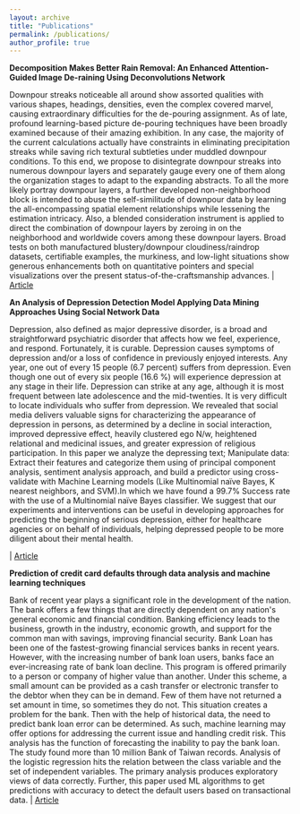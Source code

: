 ```yaml
---
layout: archive
title: "Publications"
permalink: /publications/
author_profile: true
---
```



**Decomposition Makes Better Rain Removal: An Enhanced Attention-Guided Image De-raining Using Deconvolutions Network**

Downpour streaks noticeable all around show assorted qualities with various shapes, headings, densities, even the complex covered marvel, causing extraordinary difficulties for the de-pouring assignment. As of late, profound learning-based picture de-pouring techniques have been broadly examined because of their amazing exhibition. In any case, the majority of the current calculations actually have constraints in eliminating precipitation streaks while saving rich textural subtleties under muddled downpour conditions. To this end, we propose to disintegrate downpour streaks into numerous downpour layers and separately gauge every one of them along the organization stages to adapt to the expanding abstracts. To all the more likely portray downpour layers, a further developed non-neighborhood block is intended to abuse the self-similitude of downpour data by learning the all-encompassing spatial element relationships while lessening the estimation intricacy. Also, a blended consideration instrument is applied to direct the combination of downpour layers by zeroing in on the neighborhood and worldwide covers among these downpour layers. Broad tests on both manufactured blustery/downpour cloudiness/raindrop datasets, certifiable examples, the murkiness, and low-light situations show generous enhancements both on quantitative pointers and special visualizations over the present status-of-the-craftsmanship advances.
| [Article](https://link.springer.com/chapter/10.1007/978-981-19-0108-9_34)


**An Analysis of Depression Detection Model Applying Data Mining Approaches Using Social Network Data**

Depression, also defined as major depressive disorder, is a broad and straightforward psychiatric disorder that affects how we feel, experience, and respond. Fortunately, it is curable. Depression causes symptoms of depression and/or a loss of confidence in previously enjoyed interests. Any year, one out of every 15 people (6.7 percent) suffers from depression. Even though one out of every six people (16.6 %) will experience depression at any stage in their life. Depression can strike at any age, although it is most frequent between late adolescence and the mid-twenties. It is very difficult to locate individuals who suffer from depression. We revealed that social media delivers valuable signs for characterizing the appearance of depression in persons, as determined by a decline in social interaction, improved depressive effect, heavily clustered ego N/w, heightened relational and medicinal issues, and greater expression of religious participation. In this paper we analyze the depressing text; Manipulate data: Extract their features and categorize them using of principal component analysis, sentiment analysis approach, and build a predictor using cross-validate with Machine Learning models (Like Multinomial naïve Bayes, K nearest neighbors, and SVM).In which we have found a 99.7% Success rate with the use of a Multinomial naïve Bayes classifier. We suggest that our experiments and interventions can be useful in developing approaches for predicting the beginning of serious depression, either for healthcare agencies or on behalf of individuals, helping depressed people to be more diligent about their mental health.

| [Article](https://ieeexplore.ieee.org/document/9616811)

**Prediction of credit card defaults through data analysis and machine learning techniques**

Bank of recent year plays a significant role in the development of the nation. The bank offers a few things that are directly dependent on any nation's general economic and financial condition. Banking efficiency leads to the business, growth in the industry, economic growth, and support for the common man with savings, improving financial security. Bank Loan has been one of the fastest-growing financial services banks in recent years. However, with the increasing number of bank loan users, banks face an ever-increasing rate of bank loan decline. This program is offered primarily to a person or company of higher value than another. Under this scheme, a small amount can be provided as a cash transfer or electronic transfer to the debtor when they can be in demand. Few of them have not returned a set amount in time, so sometimes they do not. This situation creates a problem for the bank. Then with the help of historical data, the need to predict bank loan error can be determined. As such, machine learning may offer options for addressing the current issue and handling credit risk. This analysis has the function of forecasting the inability to pay the bank loan. The study found more than 10 million Bank of Taiwan records. Analysis of the logistic regression hits the relation between the class variable and the set of independent variables. The primary analysis produces exploratory views of data correctly. Further, this paper used ML algorithms to get predictions with accuracy to detect the default users based on transactional data.
| [Article](https://www.sciencedirect.com/science/article/pii/S2214785321035148?via%3Dihub)

<!-- {% if author.googlescholar %}
  You can also find my articles on <u><a href="{{author.googlescholar}}">my Google Scholar profile</a>.</u>
{% endif %}

{% include base_path %}

{% for post in site.publications reversed %}
  {% include archive-single.html %}
{% endfor %}
 -->

